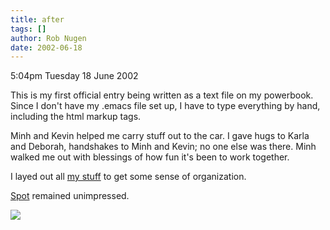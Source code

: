 ```yaml
---
title: after
tags: []
author: Rob Nugen
date: 2002-06-18
---
```


<p class=date>5:04pm Tuesday 18 June 2002</p>

<p>This is my first official entry being written as a text file on my
powerbook. Since I don't have my .emacs file set up, I have to type
everything by hand, including the html markup tags.</p>

<p>Minh and Kevin helped me carry stuff out to the car.  I gave hugs
to Karla and Deborah, handshakes to Minh and Kevin; no one else was
there.  Minh walked me out with blessings of how fun it's been to work
together.</p>

<p>I layed out all <a href="/images/apt313/mess.jpg">my stuff</a> to get some
sense of organization.</p>

<p><a href="/images/cats/spot_sleeps.jpg">Spot</a> remained unimpressed.</p>

<p><img src='/images/rob/wL-ROB.gif'/></p>
